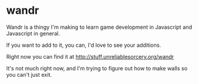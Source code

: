# wandr
Wandr is a thingy I'm making to learn game development in Javascript and Javascript in general.

If you want to add to it, you can, I'd love to see your additions.

Right now you can find it at http://stuff.unreliablesorcery.org/wandr

It's not much right now, and I'm trying to figure out how to make walls so you can't just exit.
